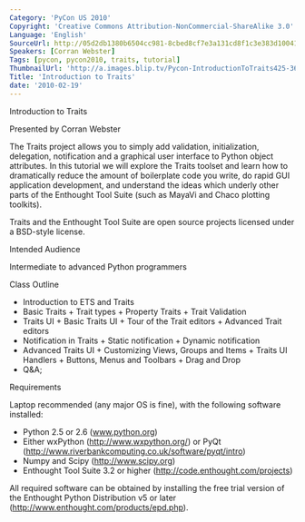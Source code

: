 ```yaml
---
Category: 'PyCon US 2010'
Copyright: 'Creative Commons Attribution-NonCommercial-ShareAlike 3.0'
Language: 'English'
SourceUrl: http://05d2db1380b6504cc981-8cbed8cf7e3a131cd8f1c3e383d10041.r93.cf2.rackcdn.com/pycon-us-2010/235_introduction-to-traits.m4v
Speakers: [Corran Webster]
Tags: [pycon, pycon2010, traits, tutorial]
ThumbnailUrl: 'http://a.images.blip.tv/Pycon-IntroductionToTraits425-362.jpg'
Title: 'Introduction to Traits'
date: '2010-02-19'
---
```

Introduction to Traits

Presented by Corran Webster

The Traits project allows you to simply add validation, initialization,
delegation, notification and a graphical user interface to Python object
attributes. In this tutorial we will explore the Traits toolset and learn how
to dramatically reduce the amount of boilerplate code you write, do rapid GUI
application development, and understand the ideas which underly other parts of
the Enthought Tool Suite (such as MayaVi and Chaco plotting toolkits).

Traits and the Enthought Tool Suite are open source projects licensed under a
BSD-style license.

Intended Audience

Intermediate to advanced Python programmers

Class Outline

  * Introduction to ETS and Traits 
  * Basic Traits + Trait types + Property Traits + Trait Validation 
  * Traits UI + Basic Traits UI + Tour of the Trait editors + Advanced Trait editors 
  * Notification in Traits + Static notification + Dynamic notification 
  * Advanced Traits UI + Customizing Views, Groups and Items + Traits UI Handlers + Buttons, Menus and Toolbars + Drag and Drop 
  * Q&A;

Requirements

Laptop recommended (any major OS is fine), with the following software
installed:

  * Python 2.5 or 2.6 (www.python.org) 
  * Either wxPython (http://www.wxpython.org/) or PyQt (http://www.riverbankcomputing.co.uk/software/pyqt/intro) 
  * Numpy and Scipy (http://www.scipy.org) 
  * Enthought Tool Suite 3.2 or higher (http://code.enthought.com/projects) 

All required software can be obtained by installing the free trial version of
the Enthought Python Distribution v5 or later
(http://www.enthought.com/products/epd.php).

